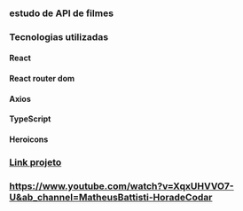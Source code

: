 ### estudo de API de filmes

### Tecnologias utilizadas

#### React

#### React router dom

#### Axios

#### TypeScript

#### Heroicons

### [Link projeto](https://api-filmes-five.vercel.app/)

### https://www.youtube.com/watch?v=XqxUHVVO7-U&ab_channel=MatheusBattisti-HoradeCodar
